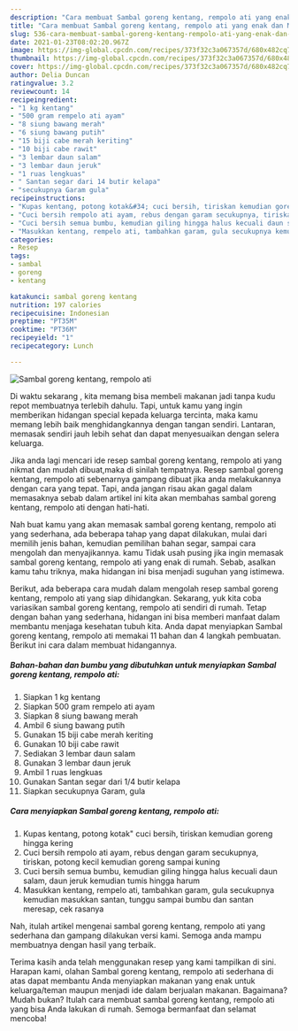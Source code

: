 ```yaml
---
description: "Cara membuat Sambal goreng kentang, rempolo ati yang enak dan Mudah Dibuat"
title: "Cara membuat Sambal goreng kentang, rempolo ati yang enak dan Mudah Dibuat"
slug: 536-cara-membuat-sambal-goreng-kentang-rempolo-ati-yang-enak-dan-mudah-dibuat
date: 2021-01-23T08:02:20.967Z
image: https://img-global.cpcdn.com/recipes/373f32c3a067357d/680x482cq70/sambal-goreng-kentang-rempolo-ati-foto-resep-utama.jpg
thumbnail: https://img-global.cpcdn.com/recipes/373f32c3a067357d/680x482cq70/sambal-goreng-kentang-rempolo-ati-foto-resep-utama.jpg
cover: https://img-global.cpcdn.com/recipes/373f32c3a067357d/680x482cq70/sambal-goreng-kentang-rempolo-ati-foto-resep-utama.jpg
author: Delia Duncan
ratingvalue: 3.2
reviewcount: 14
recipeingredient:
- "1 kg kentang"
- "500 gram rempelo ati ayam"
- "8 siung bawang merah"
- "6 siung bawang putih"
- "15 biji cabe merah keriting"
- "10 biji cabe rawit"
- "3 lembar daun salam"
- "3 lembar daun jeruk"
- "1 ruas lengkuas"
- " Santan segar dari 14 butir kelapa"
- "secukupnya Garam gula"
recipeinstructions:
- "Kupas kentang, potong kotak&#34; cuci bersih, tiriskan kemudian goreng hingga kering"
- "Cuci bersih rempolo ati ayam, rebus dengan garam secukupnya, tiriskan, potong kecil kemudian goreng sampai kuning"
- "Cuci bersih semua bumbu, kemudian giling hingga halus kecuali daun salam, daun jeruk kemudian tumis hingga harum"
- "Masukkan kentang, rempelo ati, tambahkan garam, gula secukupnya kemudian masukkan santan, tunggu sampai bumbu dan santan meresap, cek rasanya"
categories:
- Resep
tags:
- sambal
- goreng
- kentang

katakunci: sambal goreng kentang 
nutrition: 197 calories
recipecuisine: Indonesian
preptime: "PT35M"
cooktime: "PT36M"
recipeyield: "1"
recipecategory: Lunch

---
```



![Sambal goreng kentang, rempolo ati](https://img-global.cpcdn.com/recipes/373f32c3a067357d/680x482cq70/sambal-goreng-kentang-rempolo-ati-foto-resep-utama.jpg)

Di waktu  sekarang , kita memang bisa membeli makanan jadi tanpa kudu repot membuatnya terlebih dahulu. Tapi, untuk kamu yang ingin memberikan hidangan special kepada keluarga tercinta, maka kamu memang lebih baik menghidangkannya dengan tangan sendiri. Lantaran, memasak sendiri jauh lebih sehat dan dapat menyesuaikan dengan selera keluarga.

Jika anda lagi mencari ide resep sambal goreng kentang, rempolo ati yang nikmat dan mudah dibuat,maka di sinilah tempatnya. Resep sambal goreng kentang, rempolo ati  sebenarnya gampang dibuat jika anda melakukannya dengan cara yang tepat. Tapi, anda jangan risau akan gagal dalam memasaknya 
sebab dalam artikel ini kita akan membahas sambal goreng kentang, rempolo ati dengan hati-hati.  



Nah buat kamu yang akan memasak sambal goreng kentang, rempolo ati yang sederhana, ada beberapa tahap yang dapat dilakukan, mulai dari memilih jenis bahan, kemudian pemilihan bahan segar, sampai cara mengolah dan menyajikannya. kamu Tidak usah pusing jika ingin memasak sambal goreng kentang, rempolo ati yang enak di rumah. Sebab, asalkan kamu  tahu triknya, maka hidangan ini bisa menjadi suguhan yang istimewa.

Berikut, ada beberapa cara mudah dalam mengolah resep sambal goreng kentang, rempolo ati yang siap dihidangkan. Sekarang, yuk kita coba variasikan sambal goreng kentang, rempolo ati sendiri di rumah. Tetap dengan bahan yang sederhana, hidangan ini bisa memberi manfaat dalam membantu menjaga kesehatan tubuh kita. Anda dapat menyiapkan Sambal goreng kentang, rempolo ati memakai 11 bahan dan 4 langkah pembuatan. Berikut ini cara dalam membuat hidangannya.

<!--inarticleads1-->

##### Bahan-bahan dan bumbu yang dibutuhkan untuk menyiapkan Sambal goreng kentang, rempolo ati:

1. Siapkan 1 kg kentang
1. Siapkan 500 gram rempelo ati ayam
1. Siapkan 8 siung bawang merah
1. Ambil 6 siung bawang putih
1. Gunakan 15 biji cabe merah keriting
1. Gunakan 10 biji cabe rawit
1. Sediakan 3 lembar daun salam
1. Gunakan 3 lembar daun jeruk
1. Ambil 1 ruas lengkuas
1. Gunakan  Santan segar dari 1/4 butir kelapa
1. Siapkan secukupnya Garam, gula




<!--inarticleads2-->

##### Cara menyiapkan Sambal goreng kentang, rempolo ati:

1. Kupas kentang, potong kotak&#34; cuci bersih, tiriskan kemudian goreng hingga kering
1. Cuci bersih rempolo ati ayam, rebus dengan garam secukupnya, tiriskan, potong kecil kemudian goreng sampai kuning
1. Cuci bersih semua bumbu, kemudian giling hingga halus kecuali daun salam, daun jeruk kemudian tumis hingga harum
1. Masukkan kentang, rempelo ati, tambahkan garam, gula secukupnya kemudian masukkan santan, tunggu sampai bumbu dan santan meresap, cek rasanya




Nah, itulah artikel mengenai  sambal goreng kentang, rempolo ati  yang sederhana dan gampang dilakukan versi kami. Semoga anda mampu membuatnya dengan hasil yang terbaik. 

Terima kasih anda telah menggunakan resep yang kami tampilkan di sini. Harapan kami, olahan  Sambal goreng kentang, rempolo ati sederhana di atas dapat membantu Anda menyiapkan makanan yang enak untuk keluarga/teman maupun menjadi ide dalam berjualan makanan. Bagaimana? Mudah bukan? Itulah cara membuat sambal goreng kentang, rempolo ati yang bisa Anda lakukan di rumah. Semoga bermanfaat dan selamat mencoba!

